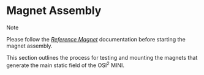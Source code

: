 # Magnet Assembly

> [!NOTE]
> Please follow the [*Reference Magnet*](../ReferenceMagnet.md) documentation before starting the magnet assembly.

This section outlines the process for testing and mounting the magnets that generate the main static field of the OSI<sup>2</sup> MINI. 


